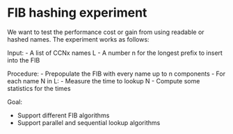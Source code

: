 # FIB hashing experiment

We want to test the performance cost or gain from using readable or
hashed names. The experiment works as follows:

Input:
    - A list of CCNx names L
    - A number n for the longest prefix to insert into the FIB

Procedure:
    - Prepopulate the FIB with every name up to n components
    - For each name N in L:
        - Measure the time to lookup N
    - Compute some statistics for the times


Goal:
- Support different FIB algorithms
- Support parallel and sequential lookup algorithms
